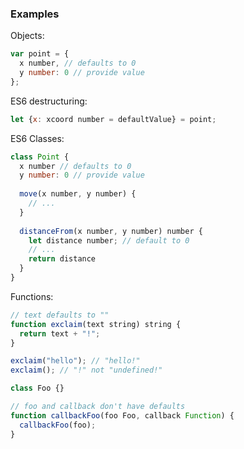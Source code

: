
### Examples ###

Objects:
```javascript
var point = {
  x number, // defaults to 0
  y number: 0 // provide value
};
```

ES6 destructuring:
```javascript
let {x: xcoord number = defaultValue} = point;
```

ES6 Classes:
```javascript
class Point {
  x number // defaults to 0
  y number: 0 // provide value
  
  move(x number, y number) {
    // ...
  }
  
  distanceFrom(x number, y number) number {
    let distance number; // default to 0
    // ...
    return distance
  }
}
```

Functions:
```javascript
// text defaults to ""
function exclaim(text string) string {
  return text + "!";
}

exclaim("hello"); // "hello!"
exclaim(); // "!" not "undefined!"
```
```javascript
class Foo {}

// foo and callback don't have defaults
function callbackFoo(foo Foo, callback Function) {
  callbackFoo(foo);
}
```
